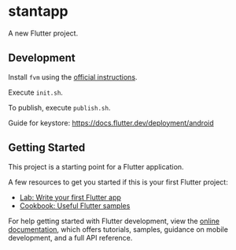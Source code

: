 # stantapp

A new Flutter project.

## Development

Install `fvm` using the [official instructions](https://fvm.app/documentation/getting-started/installation).

Execute `init.sh`.

To publish, execute `publish.sh`.

Guide for keystore: https://docs.flutter.dev/deployment/android

## Getting Started

This project is a starting point for a Flutter application.

A few resources to get you started if this is your first Flutter project:

- [Lab: Write your first Flutter app](https://docs.flutter.dev/get-started/codelab)
- [Cookbook: Useful Flutter samples](https://docs.flutter.dev/cookbook)

For help getting started with Flutter development, view the
[online documentation](https://docs.flutter.dev/), which offers tutorials,
samples, guidance on mobile development, and a full API reference.
